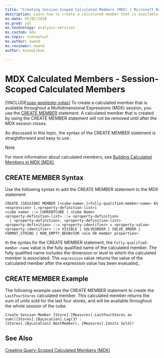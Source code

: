 ```yaml
---
title: "Creating Session-Scoped Calculated Members (MDX) | Microsoft Docs"
description: Learn how to create a calculated member that is available throughout a Multidimensional Expressions (MDX) session by using the CREATE MEMBER statement.
ms.date: 05/02/2018
ms.prod: sql
ms.technology: analysis-services
ms.custom: mdx
ms.topic: conceptual
ms.author: owend
ms.reviewer: owend
author: minewiskan

---
```

# MDX Calculated Members - Session-Scoped Calculated Members
[!INCLUDE[ssas-appliesto-sqlas](../../includes/ssas-appliesto-sqlas.md)]
  To create a calculated member that is available throughout a Multidimensional Expressions (MDX) session, you use the [CREATE MEMBER](/sql/mdx/mdx-data-definition-create-member) statement. A calculated member that is created by using the CREATE MEMBER statement will not be removed until after the MDX session closes.  
  
 As discussed in this topic, the syntax of the CREATE MEMBER statement is straightforward and easy to use.  
  
> [!NOTE]  
>  For more information about calculated members, see [Building Calculated Members in MDX &#40;MDX&#41;](../../../analysis-services/multidimensional-models/mdx/mdx-calculated-members-building-calculated-members.md).  
  
## CREATE MEMBER Syntax  
 Use the following syntax to add the CREATE MEMBER statement to the MDX statement:  
  
```  
CREATE [SESSION] MEMBER [<cube-name>.]<fully-qualified-member-name> AS <expression> [,<property-definition-list>]  
<cube name> ::= CURRENTCUBE | <Cube Name>  
<property-definition-list> ::= <property-definition>  
  | <property-definition>, <property-definition-list>  
<property-definition> ::= <property-identifier> = <property-value>  
<property-identifier> ::= VISIBLE | SOLVEORDER | SOLVE_ORDER | FORMAT_STRING | NON_EMPTY_BEHAVIOR <ole db member properties>  
```  
  
 In the syntax for the CREATE MEMBER statement, the `fully-qualified-member-name` value is the fully qualified name of the calculated member. The fully qualified name includes the dimension or level to which the calculated member is associated. The `expression` value returns the value of the calculated member after the expression value has been evaluated,.  
  
## CREATE MEMBER Example  
 The following example uses the CREATE MEMBER statement to create the `LastFourStores` calculated member. This calculated member returns the sum of units sold for the last four stores, and will be available throughout the whole session of the cube.  
  
```  
Create Session Member [Store].[Measures].LastFourStores as   
sum(([Stores].[ByLocation].Lag(3) :  
[Stores].[ByLocation].NextMember), [Measures].[Units Sold])  
```  
  
## See Also  
 [Creating Query-Scoped Calculated Members &#40;MDX&#41;](../../../analysis-services/multidimensional-models/mdx/mdx-calculated-members-query-scoped-calculated-members.md)  
  
  
